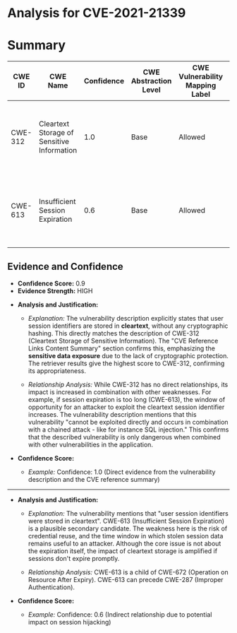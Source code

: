 # Analysis for CVE-2021-21339

# Summary
| CWE ID | CWE Name | Confidence | CWE Abstraction Level | CWE Vulnerability Mapping Label | CWE-Vulnerability Mapping Notes |
|---|---|---|---|---|---|
| CWE-312 | Cleartext Storage of Sensitive Information | 1.0 | Base | Allowed | Primary CWE: The session identifiers are stored in cleartext without cryptographic hashing. |
| CWE-613 | Insufficient Session Expiration | 0.6 | Base | Allowed | Secondary Candidate: If sessions don't expire, the impact of stolen session data increases. |

## Evidence and Confidence

*   **Confidence Score:** 0.9
*   **Evidence Strength:** HIGH

- **Analysis and Justification:**  
  - *Explanation:* The vulnerability description explicitly states that user session identifiers are stored in **cleartext**, without any cryptographic hashing. This directly matches the description of CWE-312 (Cleartext Storage of Sensitive Information). The "CVE Reference Links Content Summary" section confirms this, emphasizing the **sensitive data exposure** due to the lack of cryptographic protection. The retriever results give the highest score to CWE-312, confirming its appropriateness.
  
  - *Relationship Analysis:* While CWE-312 has no direct relationships, its impact is increased in combination with other weaknesses. For example, if session expiration is too long (CWE-613), the window of opportunity for an attacker to exploit the cleartext session identifier increases. The vulnerability description mentions that this vulnerability "cannot be exploited directly and occurs in combination with a chained attack - like for instance SQL injection." This confirms that the described vulnerability is only dangerous when combined with other vulnerabilities in the application.

- **Confidence Score:**  
  - *Example:* Confidence: 1.0 (Direct evidence from the vulnerability description and the CVE reference summary)

---

- **Analysis and Justification:**  
  - *Explanation:* The vulnerability mentions that "user session identifiers were stored in cleartext". CWE-613 (Insufficient Session Expiration) is a plausible secondary candidate. The weakness here is the risk of credential reuse, and the time window in which stolen session data remains useful to an attacker. Although the core issue is not about the expiration itself, the impact of cleartext storage is amplified if sessions don't expire promptly.
  
  - *Relationship Analysis:* CWE-613 is a child of CWE-672 (Operation on Resource After Expiry). CWE-613 can precede CWE-287 (Improper Authentication).

- **Confidence Score:**  
  - *Example:* Confidence: 0.6 (Indirect relationship due to potential impact on session hijacking)